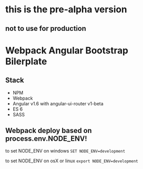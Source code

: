 # this is the pre-alpha version
## not to use for production


Webpack Angular Bootstrap Bilerplate
=======================

Stack
-----
- NPM
- Webpack
- Angular v1.6 with angular-ui-router v1-beta
- ES 6
- SASS




Webpack deploy based on process.env.NODE_ENV!
-----
to set NODE_ENV on windows
`SET NODE_ENV=development`

to set NODE_ENV on osX or linux
`export NODE_ENV=development`
